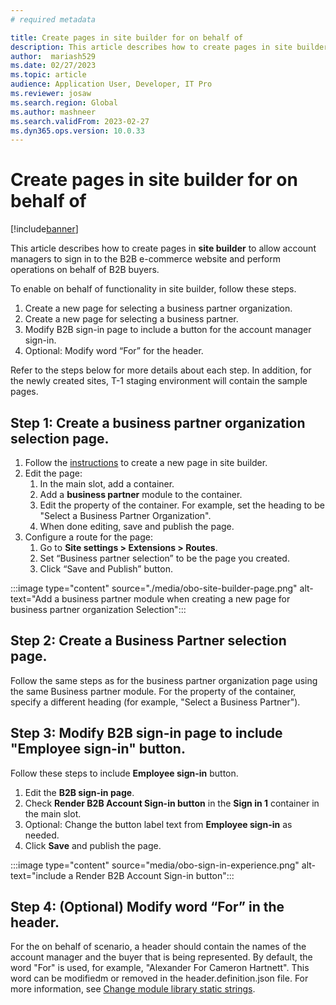 ```yaml
---
# required metadata

title: Create pages in site builder for on behalf of
description: This article describes how to create pages in site builder for on behalf of functionality.
author:  mariash529
ms.date: 02/27/2023
ms.topic: article
audience: Application User, Developer, IT Pro
ms.reviewer: josaw
ms.search.region: Global
ms.author: mashneer
ms.search.validFrom: 2023-02-27
ms.dyn365.ops.version: 10.0.33
---
```


# Create pages in site builder for on behalf of

[!include[banner](../includes/banner.md)]

This article describes how to create pages in **site builder** to allow account managers to sign in to the B2B e-commerce website and perform operations on behalf of B2B buyers.

To enable on behalf of functionality in site builder, follow these steps. 

1.	Create a new page for selecting a business partner organization.
1.	Create a new page for selecting a business partner.
1.	Modify B2B sign-in page to include a button for the account manager sign-in. 
1.	Optional: Modify word “For” for the header. 

Refer to the steps below for more details about each step. In addition, for the newly created sites, T-1 staging environment will contain the sample pages. 

## Step 1: Create a business partner organization selection page.

1. Follow the [instructions](add-new-page.md) to create a new page in site builder.
1. Edit the page:
    1. In the main slot, add a container.
    1. Add a **business partner** module to the container.
    1. Edit the property of the container. For example, set the heading to be "Select a Business Partner Organization".
    1. When done editing, save and publish the page.
 1. Configure a route for the page:
     1. Go to **Site settings \> Extensions \> Routes**.
     1. Set “Business partner selection” to be the page you created.
     1. Click “Save and Publish” button.

:::image type="content" source="./media/obo-site-builder-page.png" alt-text="Add a business partner module when creating a new page for business partner organization Selection":::

## Step 2: Create a Business Partner selection page.

Follow the same steps as for the business partner organization page using the same Business partner module. For the property of the container, specify a different heading (for example, "Select a Business Partner").

## Step 3: Modify B2B sign-in page to include "Employee sign-in" button.

Follow these steps to include **Employee sign-in** button. 
 1. Edit the **B2B sign-in page**. 
 2. Check **Render B2B Account Sign-in button** in the **Sign in 1** container in the main slot.
 3. Optional: Change the button label text from **Employee sign-in** as needed. 
 4. Click **Save** and publish the page.

:::image type="content" source="media/obo-sign-in-experience.png" alt-text="include a Render B2B Account Sign-in button":::

## Step 4: (Optional) Modify word “For” in the header. 

For the on behalf of scenario, a header should contain the names of the account manager and the buyer that is being represented. By default, the word "For" is used, for example, "Alexander For Cameron Hartnett". This word can be modifiedm or removed in the header.definition.json file. For more information, see [Change module library static strings](e-commerce-extensibility/change-module-library-strings.md).


